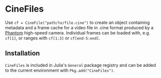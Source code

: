 # CineFiles

Use `cf = CineFile("path/to/file.cine")` to create an object containing metadata and a frame cache for a video file in .cine format produced by a [Phantom](https://www.phantomhighspeed.com/) high-speed camera. Individual frames can be loaded with, e.g. `cf[1]`, or ranges with `cf[1:3]` or `cf[end-5:end]`.

## Installation
`CineFiles` is included in Julia's `General` package registry and can be added to the current environment with `Pkg.add("CineFiles")`.
